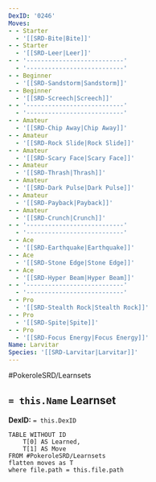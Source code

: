 ```yaml
---
DexID: '0246'
Moves:
- - Starter
  - '[[SRD-Bite|Bite]]'
- - Starter
  - '[[SRD-Leer|Leer]]'
- - '---------------------------'
  - '---------------------------'
- - Beginner
  - '[[SRD-Sandstorm|Sandstorm]]'
- - Beginner
  - '[[SRD-Screech|Screech]]'
- - '---------------------------'
  - '---------------------------'
- - Amateur
  - '[[SRD-Chip Away|Chip Away]]'
- - Amateur
  - '[[SRD-Rock Slide|Rock Slide]]'
- - Amateur
  - '[[SRD-Scary Face|Scary Face]]'
- - Amateur
  - '[[SRD-Thrash|Thrash]]'
- - Amateur
  - '[[SRD-Dark Pulse|Dark Pulse]]'
- - Amateur
  - '[[SRD-Payback|Payback]]'
- - Amateur
  - '[[SRD-Crunch|Crunch]]'
- - '---------------------------'
  - '---------------------------'
- - Ace
  - '[[SRD-Earthquake|Earthquake]]'
- - Ace
  - '[[SRD-Stone Edge|Stone Edge]]'
- - Ace
  - '[[SRD-Hyper Beam|Hyper Beam]]'
- - '---------------------------'
  - '---------------------------'
- - Pro
  - '[[SRD-Stealth Rock|Stealth Rock]]'
- - Pro
  - '[[SRD-Spite|Spite]]'
- - Pro
  - '[[SRD-Focus Energy|Focus Energy]]'
Name: Larvitar
Species: '[[SRD-Larvitar|Larvitar]]'
---
```


#PokeroleSRD/Learnsets

## `= this.Name` Learnset

**DexID:** `= this.DexID`

```dataview
TABLE WITHOUT ID
    T[0] AS Learned,
    T[1] AS Move
FROM #PokeroleSRD/Learnsets
flatten moves as T
where file.path = this.file.path
```
